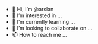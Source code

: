 - 👋 Hi, I’m @arslan
- 👀 I’m interested in ...
- 🌱 I’m currently learning ...
- 💞️ I’m looking to collaborate on ...
- 📫 How to reach me ...

<!---
muhtin/muhtin is a ✨ special ✨ repository because its `README.md` (this file) appears on your GitHub profile.
You can click the Preview link to take a look at your changes.
--->
